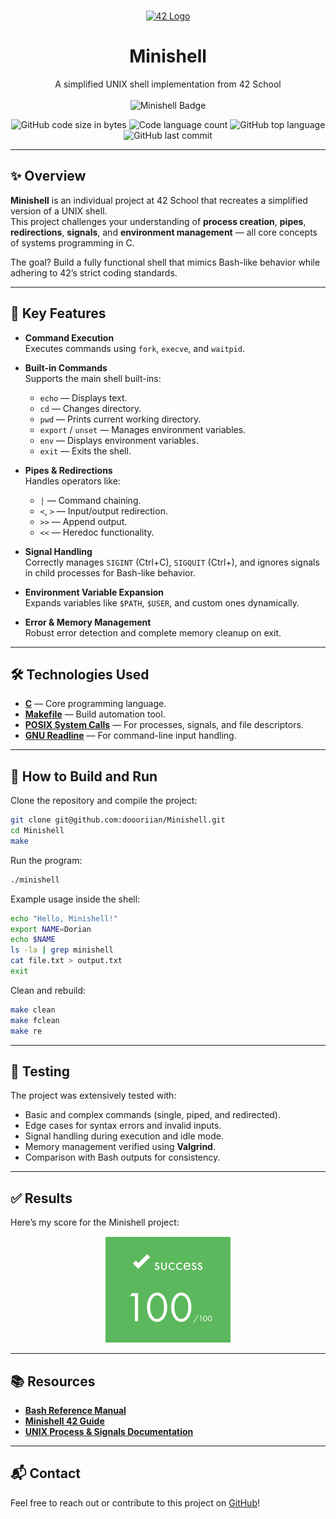 <br />
<p align="center">
  <a href="https://github.com/othneildrew/Best-README-Template">
    <img src="https://upload.wikimedia.org/wikipedia/commons/thumb/8/8d/42_Logo.svg/1200px-42_Logo.svg.png" alt="42 Logo" width="250" height="250">
  </a>

  <h1 align="center">Minishell</h1>

  <p align="center">
    A simplified UNIX shell implementation from 42 School
    <br /><br />
    <img src="https://github.com/doooriian/42-Badges/blob/main/badges/minishellm.png" alt="Minishell Badge" width="150">
  </p>
</p>

<p align="center">
  <img alt="GitHub code size in bytes" src="https://img.shields.io/github/languages/code-size/doooriian/Minishell?color=1A237E" />
  <img alt="Code language count" src="https://img.shields.io/github/languages/count/doooriian/Minishell?color=00BCD4" />
  <img alt="GitHub top language" src="https://img.shields.io/github/languages/top/doooriian/Minishell?color=7B1FA2" />
  <img alt="GitHub last commit" src="https://img.shields.io/github/last-commit/doooriian/Minishell?color=D32F2F" />
</p>

---

## ✨ Overview

**Minishell** is an individual project at 42 School that recreates a simplified version of a UNIX shell.  
This project challenges your understanding of **process creation**, **pipes**, **redirections**, **signals**, and **environment management** — all core concepts of systems programming in C.

The goal? Build a fully functional shell that mimics Bash-like behavior while adhering to 42’s strict coding standards.

---

## 📑 Key Features

- **Command Execution**  
  Executes commands using `fork`, `execve`, and `waitpid`.

- **Built-in Commands**  
  Supports the main shell built-ins:
  - `echo` — Displays text.
  - `cd` — Changes directory.
  - `pwd` — Prints current working directory.
  - `export` / `unset` — Manages environment variables.
  - `env` — Displays environment variables.
  - `exit` — Exits the shell.

- **Pipes & Redirections**  
  Handles operators like:
  - `|` — Command chaining.
  - `<`, `>` — Input/output redirection.
  - `>>` — Append output.
  - `<<` — Heredoc functionality.

- **Signal Handling**  
  Correctly manages `SIGINT` (Ctrl+C), `SIGQUIT` (Ctrl+\), and ignores signals in child processes for Bash-like behavior.

- **Environment Variable Expansion**  
  Expands variables like `$PATH`, `$USER`, and custom ones dynamically.

- **Error & Memory Management**  
  Robust error detection and complete memory cleanup on exit.

---

## 🛠️ Technologies Used

- **[C](https://devdocs.io/c/)** — Core programming language.  
- **[Makefile](https://www.gnu.org/software/make/manual/make.html)** — Build automation tool.  
- **[POSIX System Calls](https://man7.org/linux/man-pages/man2/)** — For processes, signals, and file descriptors.  
- **[GNU Readline](https://tiswww.case.edu/php/chet/readline/rltop.html)** — For command-line input handling.

---

## 🚀 How to Build and Run

Clone the repository and compile the project:

```bash
git clone git@github.com:doooriian/Minishell.git
cd Minishell
make
```

Run the program:

```bash
./minishell
```

Example usage inside the shell:

```bash
echo "Hello, Minishell!"
export NAME=Dorian
echo $NAME
ls -la | grep minishell
cat file.txt > output.txt
exit
```

Clean and rebuild:

```bash
make clean
make fclean
make re
```

---

## 🧪 Testing

The project was extensively tested with:
- Basic and complex commands (single, piped, and redirected).  
- Edge cases for syntax errors and invalid inputs.  
- Signal handling during execution and idle mode.  
- Memory management verified using **Valgrind**.  
- Comparison with Bash outputs for consistency.  

---


## ✅ Results

Here’s my score for the Minishell project:

<p align="center">
  <img src="https://github.com/doooriian/42-Badges/blob/main/badges/100Grade.png" alt="Minishell Grade">
</p>

---

## 📚 Resources

- **[Bash Reference Manual](https://www.gnu.org/software/bash/manual/)**  
- **[Minishell 42 Guide](https://github.com/matthieugaudin/minishell)**  
- **[UNIX Process & Signals Documentation](https://man7.org/linux/man-pages/man7/signal.7.html)**  

---

## 📬 Contact

Feel free to reach out or contribute to this project on [GitHub](https://github.com/doooriian)!
